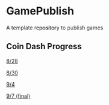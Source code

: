 # GamePublish
A template repository to publish games

## Coin Dash Progress
[8/28](https://wcu-cs-cooperlab.github.io/demo-games-AlexPham0209/CoinDash/8-28)

[8/30](https://wcu-cs-cooperlab.github.io/demo-games-AlexPham0209/CoinDash/8-30)

[9/4](https://wcu-cs-cooperlab.github.io/demo-games-AlexPham0209/CoinDash/9-4)

[9/7 (final)](https://wcu-cs-cooperlab.github.io/demo-games-AlexPham0209/CoinDash/9-7)